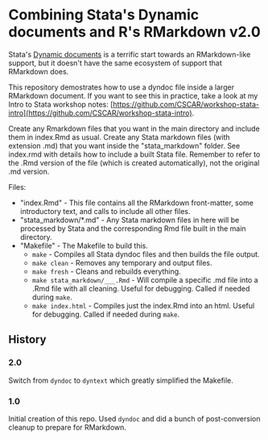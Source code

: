 # Combining Stata's Dynamic documents and R's RMarkdown v2.0

Stata's [Dynamic documents](https://www.stata.com/manuals/rpt.pdf) is a terrific
start towards an RMarkdown-like support, but it doesn't have the same ecosystem
of support that RMarkdown does.

This repository demostrates how to use a dyndoc file inside a larger RMarkdown
document. If you want to see this in practice, take a look at my Intro to Stata
workshop notes:
[https://github.com/CSCAR/workshop-stata-intro](https://github.com/CSCAR/workshop-stata-intro).

Create any Rmarkdown files that you want in the main directory and include them
in index.Rmd as usual. Create any Stata markdown files (with extension .md) that
you want inside the "stata_markdown" folder. See index.rmd with details how to
include a built Stata file. Remember to refer to the .Rmd version of the file
(which is created automatically), not the original .md version.

Files:

- "index.Rmd" - This file contains all the RMarkdown front-matter, some
  introductory text, and calls to include all other files.
- "stata_markdown/*.md" - Any Stata markdown files in here will be processed by
  Stata and the corresponding Rmd file built in the main directory.
- "Makefile" - The Makefile to build this.
    - `make` - Compiles all Stata dyndoc files and then builds the file output.
    - `make clean` - Removes any temporary and output files.
    - `make fresh` - Cleans and rebuilds everything.
    - `make stata_markdown/___.Rmd` - Will compile a specific .md file into a
      .Rmd file with all cleaning. Useful for debugging. Called if needed during
      `make`.
    - `make index.html` - Compiles just the index.Rmd into an html. Useful for
      debugging. Called if needed during `make`.

## History

### 2.0

Switch from `dyndoc` to `dyntext` which greatly simplified the Makefile.

### 1.0

Initial creation of this repo. Used `dyndoc` and did a bunch of post-conversion
cleanup to prepare for RMarkdown.
